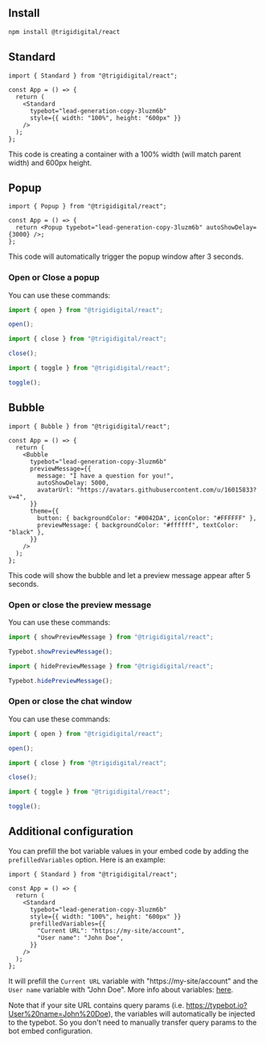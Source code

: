 ## Install

```bash
npm install @trigidigital/react
```

## Standard

```tsx
import { Standard } from "@trigidigital/react";

const App = () => {
  return (
    <Standard
      typebot="lead-generation-copy-3luzm6b"
      style={{ width: "100%", height: "600px" }}
    />
  );
};
```

This code is creating a container with a 100% width (will match parent width) and 600px height.

## Popup

```tsx
import { Popup } from "@trigidigital/react";

const App = () => {
  return <Popup typebot="lead-generation-copy-3luzm6b" autoShowDelay={3000} />;
};
```

This code will automatically trigger the popup window after 3 seconds.

### Open or Close a popup

You can use these commands:

```js
import { open } from "@trigidigital/react";

open();
```

```js
import { close } from "@trigidigital/react";

close();
```

```js
import { toggle } from "@trigidigital/react";

toggle();
```

## Bubble

```tsx
import { Bubble } from "@trigidigital/react";

const App = () => {
  return (
    <Bubble
      typebot="lead-generation-copy-3luzm6b"
      previewMessage={{
        message: "I have a question for you!",
        autoShowDelay: 5000,
        avatarUrl: "https://avatars.githubusercontent.com/u/16015833?v=4",
      }}
      theme={{
        button: { backgroundColor: "#0042DA", iconColor: "#FFFFFF" },
        previewMessage: { backgroundColor: "#ffffff", textColor: "black" },
      }}
    />
  );
};
```

This code will show the bubble and let a preview message appear after 5 seconds.

### Open or close the preview message

You can use these commands:

```js
import { showPreviewMessage } from "@trigidigital/react";

Typebot.showPreviewMessage();
```

```js
import { hidePreviewMessage } from "@trigidigital/react";

Typebot.hidePreviewMessage();
```

### Open or close the chat window

You can use these commands:

```js
import { open } from "@trigidigital/react";

open();
```

```js
import { close } from "@trigidigital/react";

close();
```

```js
import { toggle } from "@trigidigital/react";

toggle();
```

## Additional configuration

You can prefill the bot variable values in your embed code by adding the `prefilledVariables` option. Here is an example:

```tsx
import { Standard } from "@trigidigital/react";

const App = () => {
  return (
    <Standard
      typebot="lead-generation-copy-3luzm6b"
      style={{ width: "100%", height: "600px" }}
      prefilledVariables={{
        "Current URL": "https://my-site/account",
        "User name": "John Doe",
      }}
    />
  );
};
```

It will prefill the `Current URL` variable with "https://my-site/account" and the `User name` variable with "John Doe". More info about variables: [here](/editor/variables).

Note that if your site URL contains query params (i.e. https://typebot.io?User%20name=John%20Doe), the variables will automatically be injected to the typebot. So you don't need to manually transfer query params to the bot embed configuration.
